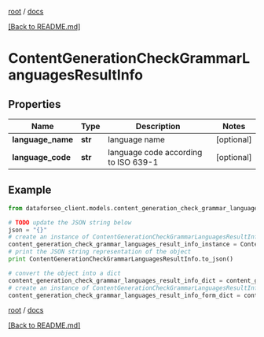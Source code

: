 [root](./../ "root") / [docs](./ "docs")

[[Back to README.md]](./../README.md "[Back to README.md]")

# ContentGenerationCheckGrammarLanguagesResultInfo

## Properties

Name | Type | Description | Notes
------------ | ------------- | ------------- | -------------
**language_name** | **str** | language name | [optional]
**language_code** | **str** | language code according to ISO 639-1 | [optional]

## Example

```python
from dataforseo_client.models.content_generation_check_grammar_languages_result_info import ContentGenerationCheckGrammarLanguagesResultInfo

# TODO update the JSON string below
json = "{}"
# create an instance of ContentGenerationCheckGrammarLanguagesResultInfo from a JSON string
content_generation_check_grammar_languages_result_info_instance = ContentGenerationCheckGrammarLanguagesResultInfo.from_json(json)
# print the JSON string representation of the object
print ContentGenerationCheckGrammarLanguagesResultInfo.to_json()

# convert the object into a dict
content_generation_check_grammar_languages_result_info_dict = content_generation_check_grammar_languages_result_info_instance.to_dict()
# create an instance of ContentGenerationCheckGrammarLanguagesResultInfo from a dict
content_generation_check_grammar_languages_result_info_form_dict = content_generation_check_grammar_languages_result_info.from_dict(content_generation_check_grammar_languages_result_info_dict)
```

  

[root](./../ "root") / [docs](./ "docs")

[[Back to README.md]](./../README.md "[Back to README.md]")